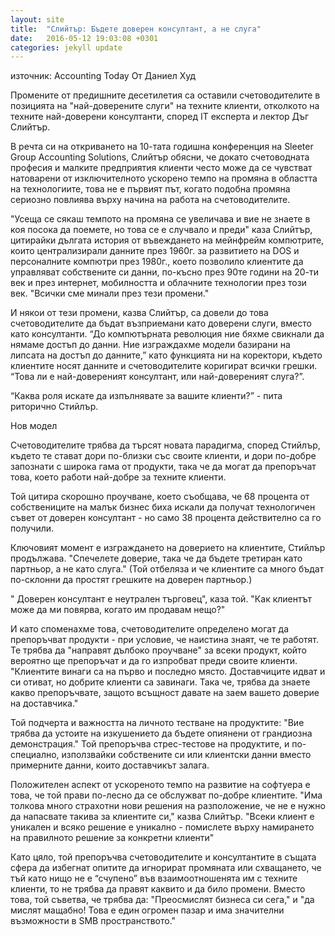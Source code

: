 ```yaml
---
layout: site
title:  "Слийтър: Бъдете доверен консултант, а не слуга"
date:   2016-05-12 19:03:08 +0301
categories: jekyll update
---
```

източник: Accounting Today
От Даниел Худ

Промените от предишните десетилетия са оставили счетоводителите в позицията на "най-доверените слуги" на техните клиенти, отколкото на техните най-доверени консултанти, според IT експертa и лектор Дъг Слийтър.

В речта си на откриването на 10-тата годишнa конференция на Sleeter Group Accounting Solutions, Слийтър обясни, че докато счетоводната професия и малките предприятия клиенти често може да се чувстват натоварени от изключителното ускорено темпо на промяна в областта на технологиите, това не е първият път, когато подобна промяна сериозно повлиява върху начина на работа на счетоводителите.

"Усеща се сякаш темпото на промяна се увеличава и вие не знаете в коя посока да поемете, но това се е случвало и преди" каза Слийтър, цитирайки дългата история от въвеждането на мейнфрейм компютрите, които централизирали данните през 1960г. за развитието на DOS и персоналните компютри през 1980г., което позволило клиентите да  управляват собствените си данни, по-късно през 90те години на 20-ти век и през интернет, мобилността и облачните технологии през този век. "Всички сме минали през тези промени."

И някои от тези промени, казва Слийтър, са довели до това счетоводителите да бъдат възприемани като доверени слуги, вместо като консултанти. “До компютърната революция ние бяхме свикнали да нямаме достъп до данни. Ние изграждахме модели базирани на липсата на достъп до данните,” като функцията ни на коректори, където клиентите носят данните и счетоводителите коригират всички грешки. “Това ли е най-довереният консултант, или най-довереният слуга?”.

“Каква роля искате да изпълнявате за вашите клиенти?” - пита риторично Стийлър.

Нов модел

Счетоводителите трябва да търсят новата парадигма, според Стийлър, където те стават дори по-близки със своите клиенти, и дори по-добре запознати с широка гама от продукти, така че да могат да препоръчат това, което работи най-добре за техните клиенти.

Той цитира скорошно проучване, което съобщава, че 68 процента от собствениците на малък бизнес биха искали да получат технологичен съвет от доверен консултант - но само 38 процента действително са го получили.

Ключовият момент е изграждането на доверието на клиентите, Стийлър продължава. "Спечелете доверие, така че да бъдете третиран като партньор, а не като слуга." (Той отбеляза и че клиентите са много бъдат по-склонни да простят грешките на доверен партньор.)

" Доверен консултант е неутрален търговец", каза той. "Как клиентът може да ми повярва, когато им  продавам нещо?"

И като споменахме това, счетоводителите определено могат да препоръчват продукти - при условие, че наистина знаят, че те работят. Те трябва да "направят дълбоко проучване" за всеки продукт, който вероятно ще препоръчат и да го изпробват преди своите клиенти. "Клиентите винаги са на първо и последно място. Доставчиците идват и си отиват, но добрите клиенти са завинаги. Така че, трябва да знаете какво препоръчвате, защото всъщност давате на заем вашето доверие на доставчика."

Той подчерта и важността на личното тестване на продуктите: "Вие трябва да устоите на изкушението да бъдете опиянени от грандиозна демонстрация." Той препоръчва стрес-тестове на продуктите, и по-специално, използвайки собствените си или клиентски данни вместо примерните данни, които доставчикът залага.

Положителен аспект от ускореното темпо на развитие на софтуера е това, че той прави по-лесно да се обслужват по-добре клиентите. "Има толкова много страхотни нови решения на разположение, че не е нужно да напасвате такива за клиентите си," казва Слийтър. "Всеки клиент е уникален и всяко решение е уникално - помислете върху намирането на правилното решение за конкретни клиенти"

Като цяло, той препоръчва счетоводителите и консултантите в същата сфера да избегнат опитите да игнорират промяната или схващането, че тъй като нищо не е “счупено” във взаимоотношенята им с техните клиенти, то не трябва да правят каквито и да било промени. Вместо това, той съветва, че трябва да: "Преосмислят бизнеса си сега," и "да мислят мащабно! Това е един огромен пазар и има значителни възможности в SMB пространството."